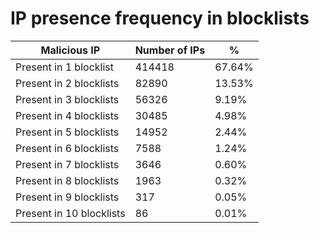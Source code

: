 # IP presence frequency in blocklists
| Malicious IP | Number of IPs | % |
|----|----|----|
| Present in 1 blocklist | 414418 | 67.64% |
| Present in 2 blocklists | 82890 | 13.53% |
| Present in 3 blocklists | 56326 | 9.19% |
| Present in 4 blocklists | 30485 | 4.98% |
| Present in 5 blocklists | 14952 | 2.44% |
| Present in 6 blocklists | 7588 | 1.24% |
| Present in 7 blocklists | 3646 | 0.60% |
| Present in 8 blocklists | 1963 | 0.32% |
| Present in 9 blocklists | 317 | 0.05% |
| Present in 10 blocklists | 86 | 0.01% |
